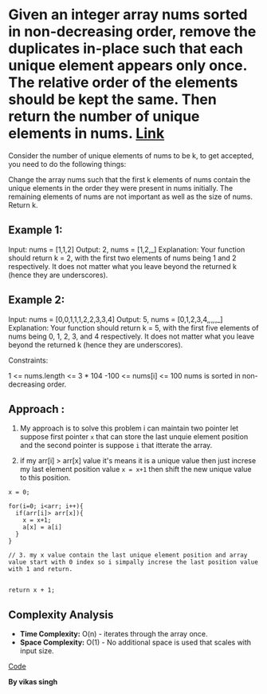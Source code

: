 # Given an integer array nums sorted in non-decreasing order, remove the duplicates in-place such that each unique element appears only once. The relative order of the elements should be kept the same. Then return the number of unique elements in nums. [Link](https://leetcode.com/problems/remove-duplicates-from-sorted-array/)

Consider the number of unique elements of nums to be k, to get accepted, you need to do the following things:

Change the array nums such that the first k elements of nums contain the unique elements in the order they were present in nums initially. The remaining elements of nums are not important as well as the size of nums.
Return k. 



## Example 1:

Input: nums = [1,1,2]
Output: 2, nums = [1,2,_]
Explanation: Your function should return k = 2, with the first two elements of nums being 1 and 2 respectively.
It does not matter what you leave beyond the returned k (hence they are underscores).

## Example 2:

Input: nums = [0,0,1,1,1,2,2,3,3,4]
Output: 5, nums = [0,1,2,3,4,_,_,_,_,_]
Explanation: Your function should return k = 5, with the first five elements of nums being 0, 1, 2, 3, and 4 respectively.
It does not matter what you leave beyond the returned k (hence they are underscores).
 

Constraints:

1 <= nums.length <= 3 * 104
-100 <= nums[i] <= 100
nums is sorted in non-decreasing order.



## Approach : 
1. My approach is to solve this problem i can maintain two pointer let suppose first pointer `x` that can store the last unquie element position and the second pointer is suppose `i` that itterate the array.

2. if my arr[i] > arr[x] value it's means it is a unique value then just increse my last element position value `x = x+1` then shift the new unique value to this position.

```
x = 0;

for(i=0; i<arr; i++){
  if(arr[i]> arr[x]){
    x = x+1;
    a[x] = a[i]
  }
}

// 3. my x value contain the last unique element position and array value start with 0 index so i simpally increse the last position value with 1 and return.


return x + 1;
```
## Complexity Analysis
- **Time Complexity:** O(n) - iterates through the array once.
- **Space Complexity:** O(1) - No additional space is used that scales with input size.


[Code](./solution.js)

**By vikas singh**